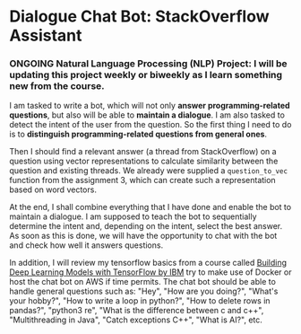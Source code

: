# Dialogue Chat Bot: StackOverflow Assistant
### ONGOING Natural Language Processing (NLP) Project: I will be updating this project weekly or biweekly as I learn something new from the course.

I am tasked to write a bot, which will not only **answer programming-related questions**, but also will be able to **maintain a dialogue**. I am also tasked to detect the intent of the user from the question. So the first thing I need to do is to **distinguish programming-related questions from general ones**. 

Then I should find a relevant answer (a thread from StackOverflow) on a question using vector representations to calculate similarity between the question and existing threads. We already were supplied a `question_to_vec` function from the assignment 3, which can create such a representation based on word vectors. 

At the end, I shall combine everything that I have done and enable the bot to maintain a dialogue. I am supposed to teach the bot to sequentially determine the intent and, depending on the intent, select the best answer. As soon as this is done, we will have the opportunity to chat with the bot and check how well it answers questions.

In addition, I will review my tensorflow basics from a course called [Building Deep Learning Models with TensorFlow by IBM](https://www.coursera.org/learn/building-deep-learning-models-with-tensorflow) try to make use of Docker or host the chat bot on AWS if time permits. The chat bot should be able to handle general questions such as: "Hey", "How are you doing?", "What's your hobby?", "How to write a loop in python?", "How to delete rows in pandas?", "python3 re", "What is the difference between c and c++", "Multithreading in Java", "Catch exceptions C++", "What is AI?", etc.
